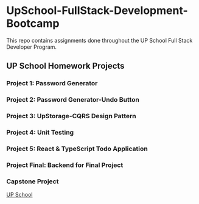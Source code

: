 # UpSchool-FullStack-Development-Bootcamp
This repo contains assignments done throughout the UP School Full Stack Developer Program.

## UP School Homework Projects
### Project 1: Password Generator
### Project 2: Password Generator-Undo Button
### Project 3: UpStorage-CQRS Design Pattern
### Project 4: Unit Testing
### Project 5: React & TypeScript Todo Application
### Project Final: Backend for Final Project
### Capstone Project

[UP School](https://www.upschool.io/)

